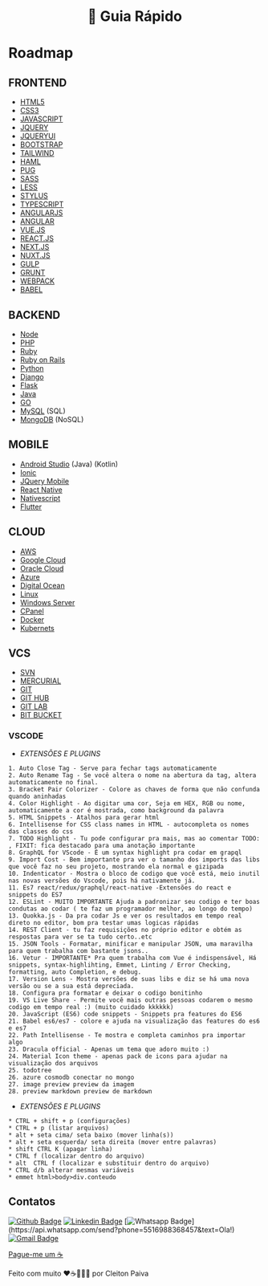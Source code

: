 <h1 align="center"> 🚀 Guia Rápido </h1>

# Roadmap

## FRONTEND
- [HTML5](https://html5.org/)
- [CSS3](https://www.css3.com/)
- [JAVASCRIPT](https://ecma-international.org/publications-and-standards/standards/ecma-262/)
- [JQUERY](https://jquery.com/)
- [JQUERYUI](https://jqueryui.com/)
- [BOOTSTRAP](https://getbootstrap.com/)
- [TAILWIND](https://tailwindcss.com/)
- [HAML](https://haml.info/)
- [PUG](https://pugjs.org/api/getting-started.html)
- [SASS](https://sass-lang.com/)  
- [LESS](https://lesscss.org/)  
- [STYLUS](https://stylus-lang.com/)  
- [TYPESCRIPT](https://www.typescriptlang.org/)  
- [ANGULARJS](https://angularjs.org/)  
- [ANGULAR](https://angular.io/)  
- [VUE.JS](https://vuejs.org/)  
- [REACT.JS](https://react.dev/)  
- [NEXT.JS](https://nextjs.org/)  
- [NUXT.JS](https://nuxt.com/)
- [GULP](https://gulpjs.com/)  
- [GRUNT](https://gruntjs.com/)  
- [WEBPACK](https://webpack.js.org/)  
- [BABEL](https://babeljs.io/)  

## BACKEND
- [Node](https://nodejs.org/en)
- [PHP](https://www.php.net/)
- [Ruby](https://www.ruby-lang.org/pt/)
- [Ruby on Rails](https://rubyonrails.org/) 
- [Python](https://www.python.org/)
- [Django](https://www.djangoproject.com/)
- [Flask](https://flask.palletsprojects.com/en/3.0.x/)
- [Java](https://www.java.com/pt-BR/)
- [GO](https://go.dev/)  
- [MySQL](https://www.mysql.com/) (SQL) 
- [MongoDB](https://www.mongodb.com/pt-br)  (NoSQL) 

## MOBILE  
- [Android Studio](https://developer.android.com/studio?hl=pt-br)  (Java) (Kotlin)
- [Ionic](https://ionicframework.com/) 
- [JQuery Mobile](https://jquerymobile.com/) 
- [React Native](https://reactnative.dev/) 
- [Nativescript](https://nativescript.org/) 
- [Flutter](https://flutter.dev/) 

## CLOUD
- [AWS](https://aws.amazon.com/pt/) 
- [Google Cloud](https://cloud.google.com/?hl=pt-BR) 
- [Oracle Cloud](https://www.oracle.com/br/) 
- [Azure](https://azure.microsoft.com/pt-br/free/search/?&ef_id=Cj0KCQjw54iXBhCXARIsADWpsG8vRhMFxGe8rXTkkbpSUYpqNa7AyrizqdDqETKPSwt0JmUaWF6e32kaAiPLEALw_wcB:G:s&OCID=AIDcmmzmnb0182_SEM_Cj0KCQjw54iXBhCXARIsADWpsG8vRhMFxGe8rXTkkbpSUYpqNa7AyrizqdDqETKPSwt0JmUaWF6e32kaAiPLEALw_wcB:G:s&gclid=Cj0KCQjw54iXBhCXARIsADWpsG8vRhMFxGe8rXTkkbpSUYpqNa7AyrizqdDqETKPSwt0JmUaWF6e32kaAiPLEALw_wcB) 
- [Digital Ocean](https://www.digitalocean.com/)
- [Linux](https://www.linux.org/)
- [Windows Server](https://www.microsoft.com/pt-br/windows-server?ranMID=46128&ranEAID=wizKxmN8no4&ranSiteID=wizKxmN8no4-EH2_qO4w5DEWmUnkUdeWfA&epi=wizKxmN8no4-EH2_qO4w5DEWmUnkUdeWfA&irgwc=1&OCID=AIDcmm549zy227_aff_7794_1243925&tduid=%28ir__2f0zky1oogkfbidtsfmzg6nio22xb6mrzqwjqhnt00%29%287794%29%281243925%29%28wizKxmN8no4-EH2_qO4w5DEWmUnkUdeWfA%29%28%29&irclickid=_2f0zky1oogkfbidtsfmzg6nio22xb6mrzqwjqhnt00)
- [CPanel](https://cpanel.net/)
- [Docker](https://www.docker.com/)
- [Kubernets](https://kubernetes.io/pt-br/)

## VCS
- [SVN](https://tortoisesvn.net/)
- [MERCURIAL](https://www.mercurial-scm.org/)
- [GIT](https://git-scm.com/)
- [GIT HUB](https://github.com/)
- [GIT LAB](https://about.gitlab.com/)
- [BIT BUCKET](https://bitbucket.org/product/)


### VSCODE

* *EXTENSÕES E PLUGINS*
~~~
1. Auto Close Tag - Serve para fechar tags automaticamente
2. Auto Rename Tag - Se você altera o nome na abertura da tag, altera automaticamente no final.
3. Bracket Pair Colorizer - Colore as chaves de forma que não confunda quando aninhadas
4. Color Highlight - Ao digitar uma cor, Seja em HEX, RGB ou nome, automaticamente a cor é mostrada, como background da palavra
5. HTML Snippets - Atalhos para gerar html
6. Intellisense for CSS class names in HTML - autocompleta os nomes das classes do css
7. TODO Highlight - Tu pode configurar pra mais, mas ao comentar TODO: , FIXIT: fica destacado para uma anotação importante
8. GraphQL for VScode - É um syntax highlight pra codar em grapql
9. Import Cost - Bem importante pra ver o tamanho dos imports das libs que você faz no seu projeto, mostrando ela normal e gizipada
10. Indenticator - Mostra o bloco de codigo que você está, meio inutil nas novas versões do Vscode, pois há nativamente já.
11. Es7 react/redux/graphql/react-native -Extensões do react e snippets do ES7
12. ESLint - MUITO IMPORTANTE Ajuda a padronizar seu codigo e ter boas condutas ao codar ( te faz um programador melhor, ao longo do tempo)
13. Quokka.js - Da pra codar Js e ver os resultados em tempo real direto no editor, bom pra testar umas logicas rápidas
14. REST Client - tu faz requisições no próprio editor e obtém as respostas para ver se ta tudo certo..etc
15. JSON Tools - Formatar, minificar e manipular JSON, uma maravilha para quem trabalha com bastante jsons..
16. Vetur - IMPORTANTE* Pra quem trabalha com Vue é indispensável, Há snippets, syntax-highlihting, Emmet, Linting / Error Checking, formatting, auto Completion, e debug.
17. Version Lens - Mostra versões de suas libs e diz se há uma nova versão ou se a sua está depreciada.
18. Configura pra formatar e deixar o codigo bonitinho
19. VS Live Share - Permite você mais outras pessoas codarem o mesmo codigo em tempo real :) (muito cuidado kkkkkk)
20. JavaScript (ES6) code snippets - Snippets pra features do ES6
21. Babel es6/es7 - colore e ajuda na visualização das features do es6 e es7
22. Path Intellisense - Te mostra e completa caminhos pra importar algo
23. Dracula official - Apenas um tema que adoro muito :)
24. Material Icon theme - apenas pack de icons para ajudar na visualização dos arquivos
25. todotree
26. azure cosmodb conectar no mongo
27. image preview preview da imagem
28. preview markdown preview de markdown
~~~

* *EXTENSÕES E PLUGINS*
~~~
* CTRL + shift + p (configurações)
* CTRL + p (listar arquivos)
* alt + seta cima/ seta baixo (mover linha(s))
* alt + seta esquerda/ seta direita (mover entre palavras)
* shift CTRL K (apagar linha)
* CTRL f (localizar dentro do arquivo)
* alt  CTRL f (localizar e substituir dentro do arquivo)
* CTRL d/b alterar mesmas variáveis
* emmet html>body>div.conteudo
~~~


## Contatos

[![Github Badge](https://img.shields.io/badge/-Github-000?style=flat-square&logo=Github&logoColor=white&link=https://github.com/cleibp)](https://github.com/cleibp)
[![Linkedin Badge](https://img.shields.io/badge/-LinkedIn-blue?style=flat-square&logo=Linkedin&logoColor=white&link=https://www.linkedin.com/in/cleitonpaiva/)](https://www.linkedin.com/in/cleitonpaiva/)
[![Whatsapp Badge](https://img.shields.io/badge/-Whatsapp-4CA143?style=flat-square&labelColor=4CA143&logo=whatsapp&logoColor=white&link=https://api.whatsapp.com/send?phone=5516988368457&text=Ola!)](https://api.whatsapp.com/send?phone=5516988368457&text=Ola!)
[![Gmail Badge](https://img.shields.io/badge/-Gmail-c14438?style=flat-square&logo=Gmail&logoColor=white&link=mailto:cleibp@gmail.com)](mailto:cleibp@gmail.com)

[Pague-me um ☕](https://www.buymeacoffee.com/cleibp)

Feito com muito ❤️☕👨🏻‍💻 por Cleiton Paiva
